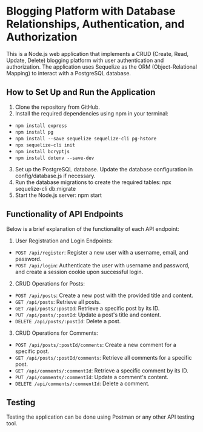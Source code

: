 # Blogging Platform with Database Relationships, Authentication, and Authorization

This is a Node.js web application that implements a CRUD (Create, Read, Update, Delete) blogging platform with user authentication and authorization. The application uses Sequelize as the ORM (Object-Relational Mapping) to interact with a PostgreSQL database.

## How to Set Up and Run the Application

1. Clone the repository from GitHub.
2. Install the required dependencies using npm in your terminal:
- `npm install express`
- `npm install pg`
- `npm install --save sequelize sequelize-cli pg-hstore`
- `npx sequelize-cli init`
- `npm install bcryptjs`
- `npm install dotenv --save-dev`

3. Set up the PostgreSQL database. Update the database configuration in config/database.js if necessary.
4. Run the database migrations to create the required tables:
npx sequelize-cli db:migrate
5. Start the Node.js server:
npm start

## Functionality of API Endpoints
Below is a brief explanation of the functionality of each API endpoint:

1. User Registration and Login Endpoints:

- `POST /api/register`: Register a new user with a username, email, and password.
- `POST /api/login`: Authenticate the user with username and password, and create a session cookie upon successful login.

2. CRUD Operations for Posts:

- `POST /api/posts`: Create a new post with the provided title and content.
- `GET /api/posts`: Retrieve all posts.
- `GET /api/posts/:postId`: Retrieve a specific post by its ID.
- `PUT /api/posts/:postId`: Update a post's title and content.
- `DELETE /api/posts/:postId`: Delete a post.

3. CRUD Operations for Comments:

- `POST /api/posts/:postId/comments`: Create a new comment for a specific post.
- `GET /api/posts/:postId/comments`: Retrieve all comments for a specific post.
- `GET /api/comments/:commentId`: Retrieve a specific comment by its ID.
- `PUT /api/comments/:commentId`: Update a comment's content.
- `DELETE /api/comments/:commentId`: Delete a comment.

## Testing
Testing the application can be done using Postman or any other API testing tool.